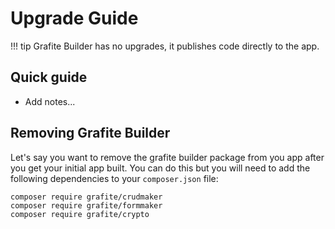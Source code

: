# Upgrade Guide

!!! tip
    Grafite Builder has no upgrades, it publishes code directly to the app.

## Quick guide

 * Add notes...

## Removing Grafite Builder
Let's say you want to remove the grafite builder package from you app after you get your initial app built. You can do this but you will need to add the following dependencies to your `composer.json` file:

```
composer require grafite/crudmaker
composer require grafite/formmaker
composer require grafite/crypto
```
